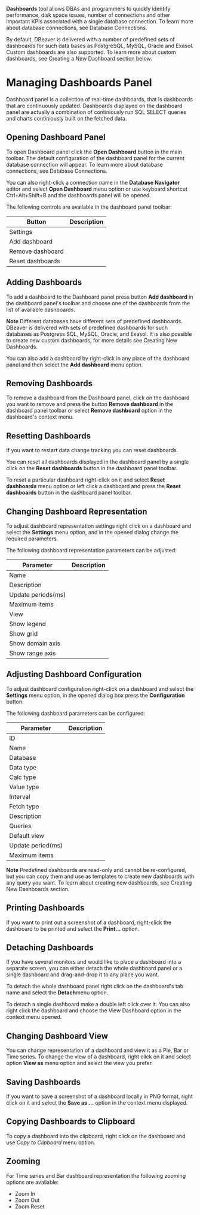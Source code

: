 **Dashboards** tool allows DBAs and programmers to quickly identify performance, disk space issues, number of connections and other important KPIs associated with a single database connection. To learn more about database connections, see Database Connections. 

By default, DBeaver is delivered with a number of predefined sets of dashboards for such data bases as PostgreSQL, MySQL, Oracle and Exasol. Custom dashboards are also supported. To learn more about custom dashboards, see Creating a New Dashboard section below.

# Managing Dashboards Panel

Dashboard panel is a collection of real-time dashboards, that is dashboards that are continuously updated. 
Dashboards displayed on the dashboard panel are actually a combination of continiously run SQL SELECT queries and charts continiously built on the fetched data.

## Opening Dashboard Panel

To open Dashboard panel click the **Open Dashboard** button  in the main toolbar. The default configuration of the dashboard panel for the current database connection will appear. To learn more about database connections, see Database Connections.

You can also right-click a connection name in the **Database Navigator** editor and select **Open Dashboard** menu option or use keyboard shortcut Ctrl+Alt+Shift+B and the dashboards panel will be opened. 

The following controls are available in the dashboard panel toolbar:

Button| Description
----|-----
Settings|
Add dashboard|
Remove dashboard|
Reset dashboards|

## Adding Dashboards 

To add a dashboard to the Dashboard panel press button **Add dashboard** in the dashboard panel's toolbar and choose one of the dashboards from the list of available dashboards. 

**Note** Different databases have different sets of predefined dashboards. DBeaver is delivered with sets of predefined dashboards for such databases as Postgress SQL, MySQL, Oracle, and Exasol. It is also possible to create new custom dashboards, for more details see Creating New Dashboards.

You can also add a dashboard by right-click in any place of the dashboard panel and then select the **Add dashboard** menu option.

## Removing Dashboards

To remove a dashboard from the Dashboard panel, click on the dashboard you want to remove and press the button **Remove dashboard** in the dashboard panel toolbar  or select **Remove dashboard** option in the dashboard's context menu.

## Resetting Dashboards

If you want to restart data change tracking you can reset dashboards.

You can reset all dashboards displayed in the dashboard panel by a single click on the **Reset dashboards** button in the dashboard panel toolbar.

To reset a particular dashboard right-click on it and select **Reset dashboards** menu option or left click a dashboard and press the **Reset dashboards** button in the dashboard panel toolbar.

## Changing Dashboard Representation

To adjust dashboard representation settings right click on a dashboard and select the **Settings** menu option, and in the opened dialog change the required parameters. 

The following dashboard representation parameters can be adjusted:

Parameter|Description
----|-----
Name|
Description|
Update periods(ms)|
Maximum items|
View|
Show legend|
Show grid|
Show domain axis|
Show range axis|

## Adjusting Dashboard Configuration

To adjust dashboard configuration right-click on a dashboard and select the **Settings** menu option, in the opened dialog box press the **Configuration** button. 

The following dashboard parameters can be configured:

Parameter|Description
----|-----
ID|
Name|
Database|
Data type|
Calc type|
Value type|
Interval|
Fetch type|
Description|
Queries|
Default view|
Update period(ms)|
Maximum items|

**Note** Predefined dashboards are read-only and cannot be re-configured, but you can copy them and use as templates to create new dashboards with any query you want. To learn about creating new dashboards, see Creating New Dashboards section. 

## Printing Dashboards

If you want to print out a screenshot of a dashboard, right-click the dashboard to be printed and select the **Print…** option.

## Detaching Dashboards 

If you have several monitors and would like to place a dashboard into a separate screen, you can either detach the whole dashboard panel or a single dashboard and drag-and-drop it to any place you want.

To detach the whole dashboard panel right click on the dashboard's tab name and select the **Detach**menu option.

To detach a single dashboard make a double left click over it. You can also right click the dashboard and choose the View Dashboard option in the context menu opened.

## Changing Dashboard View

You can change representation of a dashboard and view it as a Pie, Bar or Time series. To change the view of a dashboard, right click on it and select option **View as** menu option and select the view you prefer.

## Saving Dashboards

If you want to save a screenshot of a dashboard locally in PNG format, right click on it and select the **Save as ...** option in the context menu displayed. 
                                                                                                                                                                                                                          
## Copying Dashboards to Clipboard 

To copy a dashboard into the clipboard, right click on the dashboard and use *Copy to Clipboard* menu option.

## Zooming 

For Time series and Bar dashboard representation the following zooming options are available:

* Zoom In
* Zoom Out
* Zoom Reset



